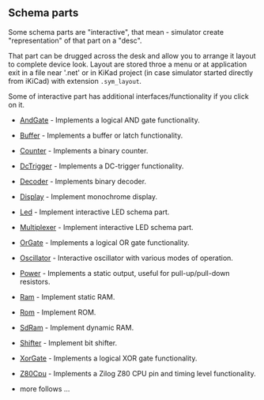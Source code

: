 ## Schema parts

Some schema parts are "interactive", that mean - simulator create "representation" of that part on a "desc".

That part can be drugged across the desk and allow you to arrange it layout to complete device look.
Layout are stored throe a menu or at application exit in a file near '.net' or in KiKad project (in case simulator started directly from iKiCad) with extension
`.sym_layout`.

Some of interactive part has additional interfaces/functionality if you click on it.

* [AndGate](AND%2FREADME.md) - Implements a logical AND gate functionality.
* [Buffer](buffer) - Implements a buffer or latch functionality.
* [Counter](counter%2FREADME.md) - Implements a binary counter.
* [DcTrigger](dcTrigger%2FREADME.md) - Implements a DC-trigger functionality.
* [Decoder](decoder%2Fsrc%2Fjava%2FREADME.md) - Implements binary decoder.
* [Display](display%2FREADME.md) - Implement monochrome display.
* [Led](led%2FREADME.md) - Implement interactive LED schema part.
* [Multiplexer](multiplexer%2FREADME.md) - Implement interactive LED schema part.
* [OrGate](OR%2FREADME.md) - Implements a logical OR gate functionality.
* [Oscillator](oscillator%2FREADME.md) - Interactive oscillator with various modes of operation.
* [Power](power%2FREADME.md) - Implements a static output, useful for pull-up/pull-down resistors.
* [Ram](ram/README.md) - Implement static RAM.
* [Rom](rom/README.md) - Implement ROM.
* [SdRam](sdram/README.md) - Implement dynamic RAM.
* [Shifter](shifter/README.md) - Implement bit shifter.
* [XorGate](XOR%2FREADME.md) - Implements a logical XOR gate functionality.
* [Z80Cpu](Z80%2FREADME.md) - Implements a Zilog Z80 CPU pin and timing level functionality.

* more follows ... 